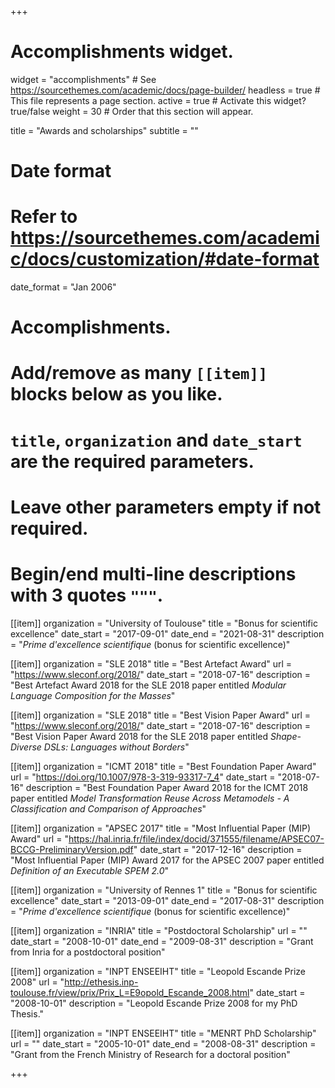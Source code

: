 +++
# Accomplishments widget.
widget = "accomplishments"  # See https://sourcethemes.com/academic/docs/page-builder/
headless = true  # This file represents a page section.
active = true  # Activate this widget? true/false
weight = 30  # Order that this section will appear.

title = "Awards and scholarships"
subtitle = ""

# Date format
#   Refer to https://sourcethemes.com/academic/docs/customization/#date-format
date_format = "Jan 2006"

# Accomplishments.
#   Add/remove as many `[[item]]` blocks below as you like.
#   `title`, `organization` and `date_start` are the required parameters.
#   Leave other parameters empty if not required.
#   Begin/end multi-line descriptions with 3 quotes `"""`.

[[item]]
  organization = "University of Toulouse"
  title = "Bonus for scientific excellence"
  date_start = "2017-09-01"
  date_end = "2021-08-31"
  description = "<em>Prime d'excellence scientifique</em> (bonus for scientific excellence)"

[[item]]
  organization = "SLE 2018"
  title = "Best Artefact Award"
  url = "https://www.sleconf.org/2018/"
  date_start = "2018-07-16"
  description = "Best Artefact Award 2018 for the SLE 2018 paper entitled <em>Modular Language Composition for the Masses</em>"

[[item]]
  organization = "SLE 2018"
  title = "Best Vision Paper Award"
  url = "https://www.sleconf.org/2018/"
  date_start = "2018-07-16"
  description = "Best Vision Paper Award 2018 for the SLE 2018 paper entitled <em>Shape-Diverse DSLs: Languages without Borders</em>"

[[item]]
  organization = "ICMT 2018"
  title = "Best Foundation Paper Award"
  url = "https://doi.org/10.1007/978-3-319-93317-7_4"
  date_start = "2018-07-16"
  description = "Best Foundation Paper Award 2018 for the ICMT 2018 paper entitled <em>Model Transformation Reuse Across Metamodels - A Classification and Comparison of Approaches</em>"

[[item]]
  organization = "APSEC 2017"
  title = "Most Influential Paper (MIP) Award"
  url = "https://hal.inria.fr/file/index/docid/371555/filename/APSEC07-BCCG-PreliminaryVersion.pdf"
  date_start = "2017-12-16"
  description = "Most Influential Paper (MIP) Award 2017 for the APSEC 2007 paper entitled <em>Definition of an Executable SPEM 2.0</em>"

[[item]]
  organization = "University of Rennes 1"
  title = "Bonus for scientific excellence"
  date_start = "2013-09-01"
  date_end = "2017-08-31"
  description = "<em>Prime d'excellence scientifique</em> (bonus for scientific excellence)"

[[item]]
  organization = "INRIA"
  title = "Postdoctoral Scholarship"
  url = ""
  date_start = "2008-10-01"
  date_end = "2009-08-31"
  description = "Grant from Inria for a postdoctoral position"

[[item]]
  organization = "INPT ENSEEIHT"
  title = "Leopold Escande Prize 2008"
  url = "http://ethesis.inp-toulouse.fr/view/prix/Prix_L=E9opold_Escande_2008.html"
  date_start = "2008-10-01"
  description = "Leopold Escande Prize 2008 for my PhD Thesis."
  
[[item]]
  organization = "INPT ENSEEIHT"
  title = "MENRT PhD Scholarship"
  url = ""
  date_start = "2005-10-01"
  date_end = "2008-08-31"
  description = "Grant from the French Ministry of Research for a doctoral position"

+++